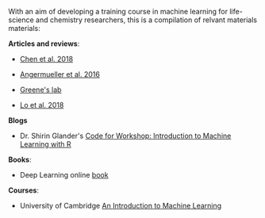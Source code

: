With an aim of developing a training course in machine learning for life-science and chemistry researchers, this is a compilation of relvant materials materials:

**Articles and reviews**:
- [Chen et al. 2018](https://www.sciencedirect.com/science/article/pii/S1359644617303598)
- [Angermueller et al. 2016](https://onlinelibrary.wiley.com/doi/abs/10.15252/msb.20156651)

- [Greene's lab](https://github.com/greenelab/deep-review)
- [Lo et al. 2018](https://www.sciencedirect.com/science/article/pii/S1359644617304695)

**Blogs**
- Dr. Shirin Glander's [Code for Workshop: Introduction to Machine Learning with R](https://www.r-bloggers.com/code-for-workshop-introduction-to-machine-learning-with-r/)

**Books**:
- Deep Learning online [book](http://www.deeplearningbook.org/)

**Courses**:
- University of Cambridge [An Introduction to Machine Learning](https://training.csx.cam.ac.uk/bioinformatics/event/2386028)
